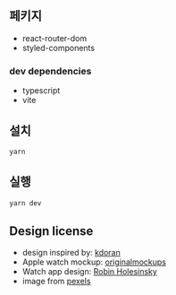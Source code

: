 ## 페키지

- react-router-dom
- styled-components

### dev dependencies

- typescript
- vite

## 설치

```bash
yarn
```

## 실행

```bash
yarn dev
```

## Design license

- design inspired by: [kdoran](https://land-book.com/websites/18090-doran-simple-and-effctive-design)
- Apple watch mockup: [originalmockups](https://originalmockups.com/mockups/clay-apple-watch-mockup-07-411225)
- Watch app design: [Robin Holesinsky](https://dribbble.com/shots/6464077-Trading-app-for-apple-watch-3-Dribbble-invites)
- image from [pexels](https://pexels.com)
